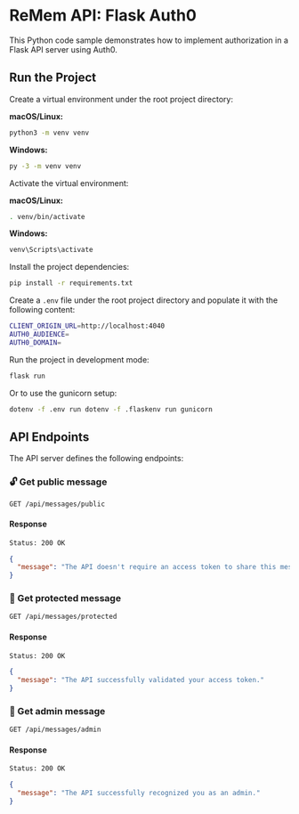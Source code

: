 # ReMem API: Flask Auth0

This Python code sample demonstrates how to implement authorization in a Flask API server using Auth0.

## Run the Project

Create a virtual environment under the root project directory:

**macOS/Linux:**

```bash
python3 -m venv venv
```

**Windows:**

```bash
py -3 -m venv venv
```

Activate the virtual environment:

**macOS/Linux:**

```bash
. venv/bin/activate
```

**Windows:**

```bash
venv\Scripts\activate
```

Install the project dependencies:

```bash
pip install -r requirements.txt
```

Create a `.env` file under the root project directory and populate it with the following content:

```bash
CLIENT_ORIGIN_URL=http://localhost:4040
AUTH0_AUDIENCE=
AUTH0_DOMAIN=
```

Run the project in development mode:

```bash
flask run
```

Or to use the gunicorn setup:

```bash
dotenv -f .env run dotenv -f .flaskenv run gunicorn
```

## API Endpoints

The API server defines the following endpoints:

### 🔓 Get public message

```bash
GET /api/messages/public
```

#### Response

```bash
Status: 200 OK
```

```json
{
  "message": "The API doesn't require an access token to share this message."
}
```

### 🔐 Get protected message

```bash
GET /api/messages/protected
```

#### Response

```bash
Status: 200 OK
```

```json
{
  "message": "The API successfully validated your access token."
}
```

### 🔐 Get admin message

```bash
GET /api/messages/admin
```

#### Response

```bash
Status: 200 OK
```

```json
{
  "message": "The API successfully recognized you as an admin."
}
```
